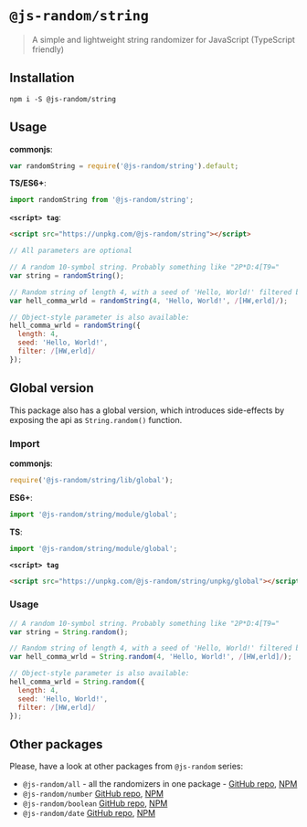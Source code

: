 # `@js-random/string`

> A simple and lightweight string randomizer for JavaScript (TypeScript friendly)

## Installation

```
npm i -S @js-random/string
```

## Usage

**commonjs**:
```js
var randomString = require('@js-random/string').default;
```

**TS/ES6+**:
```ts
import randomString from '@js-random/string';
```

**`<script> tag`**:
```html
<script src="https://unpkg.com/@js-random/string"></script>
```

```js
// All parameters are optional

// A random 10-symbol string. Probably something like "2P*D:4[T9="
var string = randomString();

// Random string of length 4, with a seed of 'Hello, World!' filtered by /[HW,erld]/ for each symbol
var hell_comma_wrld = randomString(4, 'Hello, World!', /[HW,erld]/);

// Object-style parameter is also available:
hell_comma_wrld = randomString({
  length: 4,
  seed: 'Hello, World!',
  filter: /[HW,erld]/
});
```

## Global version

This package also has a global version, which introduces side-effects by exposing the api as `String.random()` function.

### Import

**commonjs**:
```js
require('@js-random/string/lib/global');
```

**ES6+**:
```ts
import '@js-random/string/module/global';
```

**TS**:
```ts
import '@js-random/string/module/global';
```

**`<script> tag`**
```html
<script src="https://unpkg.com/@js-random/string/unpkg/global"></script>
```

### Usage

```js
// A random 10-symbol string. Probably something like "2P*D:4[T9="
var string = String.random();

// Random string of length 4, with a seed of 'Hello, World!' filtered by /[HW,erld]/ for each symbol
var hell_comma_wrld = String.random(4, 'Hello, World!', /[HW,erld]/);

// Object-style parameter is also available:
hell_comma_wrld = String.random({
  length: 4,
  seed: 'Hello, World!',
  filter: /[HW,erld]/
});
```

## Other packages

Please, have a look at other packages from `@js-random` series:

- `@js-random/all` - all the randomizers in one package - [GitHub repo](https://github.com/Raiondesu/js-random/tree/master/packages/all#readme), [NPM](https://www.npmjs.com/@js-random/string)
- `@js-random/number` [GitHub repo](https://github.com/Raiondesu/js-random/tree/master/packages/number#readme), [NPM](https://www.npmjs.com/@js-random/number)
- `@js-random/boolean` [GitHub repo](https://github.com/Raiondesu/js-random/tree/master/packages/boolean#readme), [NPM](https://www.npmjs.com/@js-random/boolean)
- `@js-random/date` [GitHub repo](https://github.com/Raiondesu/js-random/tree/master/packages/date#readme), [NPM](https://www.npmjs.com/@js-random/date)
